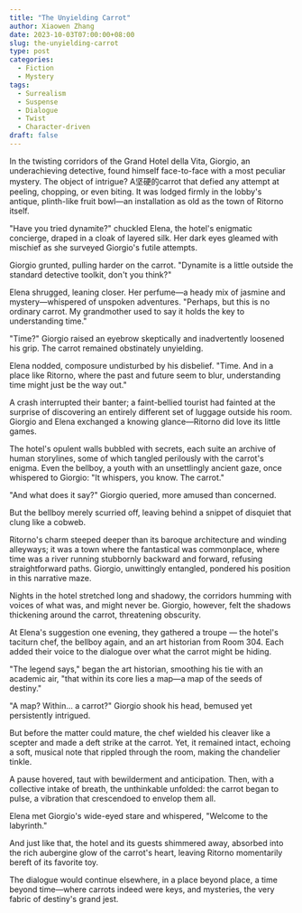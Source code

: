 ```yaml
---
title: "The Unyielding Carrot"
author: Xiaowen Zhang
date: 2023-10-03T07:00:00+08:00
slug: the-unyielding-carrot
type: post
categories:
  - Fiction
  - Mystery
tags:
  - Surrealism
  - Suspense
  - Dialogue
  - Twist
  - Character-driven
draft: false
---
```


In the twisting corridors of the Grand Hotel della Vita, Giorgio, an underachieving detective, found himself face-to-face with a most peculiar mystery. The object of intrigue? A坚硬的carrot that defied any attempt at peeling, chopping, or even biting. It was lodged firmly in the lobby's antique, plinth-like fruit bowl—an installation as old as the town of Ritorno itself.

"Have you tried dynamite?" chuckled Elena, the hotel's enigmatic concierge, draped in a cloak of layered silk. Her dark eyes gleamed with mischief as she surveyed Giorgio's futile attempts.

Giorgio grunted, pulling harder on the carrot. "Dynamite is a little outside the standard detective toolkit, don't you think?"

Elena shrugged, leaning closer. Her perfume—a heady mix of jasmine and mystery—whispered of unspoken adventures. "Perhaps, but this is no ordinary carrot. My grandmother used to say it holds the key to understanding time."

"Time?" Giorgio raised an eyebrow skeptically and inadvertently loosened his grip. The carrot remained obstinately unyielding.

Elena nodded, composure undisturbed by his disbelief. "Time. And in a place like Ritorno, where the past and future seem to blur, understanding time might just be the way out."

A crash interrupted their banter; a faint-bellied tourist had fainted at the surprise of discovering an entirely different set of luggage outside his room. Giorgio and Elena exchanged a knowing glance—Ritorno did love its little games.

The hotel's opulent walls bubbled with secrets, each suite an archive of human storylines, some of which tangled perilously with the carrot's enigma. Even the bellboy, a youth with an unsettlingly ancient gaze, once whispered to Giorgio: "It whispers, you know. The carrot."

"And what does it say?" Giorgio queried, more amused than concerned.

But the bellboy merely scurried off, leaving behind a snippet of disquiet that clung like a cobweb.

Ritorno's charm steeped deeper than its baroque architecture and winding alleyways; it was a town where the fantastical was commonplace, where time was a river running stubbornly backward and forward, refusing straightforward paths. Giorgio, unwittingly entangled, pondered his position in this narrative maze.

Nights in the hotel stretched long and shadowy, the corridors humming with voices of what was, and might never be. Giorgio, however, felt the shadows thickening around the carrot, threatening obscurity.

At Elena's suggestion one evening, they gathered a troupe — the hotel's taciturn chef, the bellboy again, and an art historian from Room 304. Each added their voice to the dialogue over what the carrot might be hiding.

"The legend says," began the art historian, smoothing his tie with an academic air, "that within its core lies a map—a map of the seeds of destiny."

"A map? Within... a carrot?" Giorgio shook his head, bemused yet persistently intrigued.

But before the matter could mature, the chef wielded his cleaver like a scepter and made a deft strike at the carrot. Yet, it remained intact, echoing a soft, musical note that rippled through the room, making the chandelier tinkle.

A pause hovered, taut with bewilderment and anticipation. Then, with a collective intake of breath, the unthinkable unfolded: the carrot began to pulse, a vibration that crescendoed to envelop them all.

Elena met Giorgio's wide-eyed stare and whispered, "Welcome to the labyrinth."

And just like that, the hotel and its guests shimmered away, absorbed into the rich aubergine glow of the carrot's heart, leaving Ritorno momentarily bereft of its favorite toy.

The dialogue would continue elsewhere, in a place beyond place, a time beyond time—where carrots indeed were keys, and mysteries, the very fabric of destiny's grand jest.